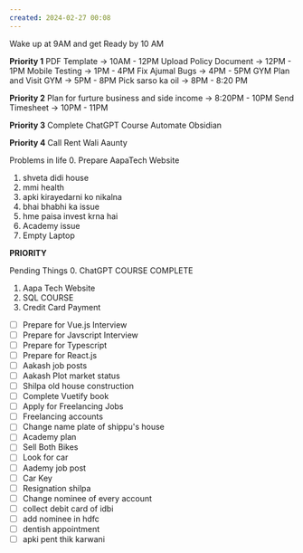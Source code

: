 ```yaml
---
created: 2024-02-27 00:08
---
```



Wake up at 9AM  and get Ready by 10 AM 

**Priority 1**
PDF Template -> 10AM - 12PM
Upload Policy Document -> 12PM - 1PM
Mobile Testing -> 1PM - 4PM
Fix Ajumal Bugs -> 4PM - 5PM
GYM Plan and Visit GYM -> 5PM - 8PM
Pick sarso ka oil -> 8PM - 8:20 PM

**Priority 2**
Plan for furture business and side income -> 8:20PM - 10PM
Send Timesheet -> 10PM - 11PM

**Priority 3**
Complete ChatGPT Course
Automate Obsidian

**Priority 4**
Call Rent Wali Aaunty


Problems in life
0. Prepare AapaTech Website
1. shveta didi house
2. mmi health
3. apki kirayedarni ko nikalna
4. bhai bhabhi ka issue
5. hme paisa invest krna hai
6. Academy issue
7. Empty Laptop 


**PRIORITY**

Pending Things
0. ChatGPT COURSE COMPLETE
1. Aapa Tech Website
2. SQL COURSE
3. Credit Card Payment

- [ ] Prepare for Vue.js Interview
- [ ] Prepare for Javscript Interview
- [ ] Prepare for Typescript
- [ ] Prepare for React.js
- [ ] Aakash job posts
- [ ] Aakash Plot market status
- [ ] Shilpa old house construction
- [ ] Complete Vuetify book
- [ ] Apply for Freelancing Jobs
- [ ] Freelancing accounts
- [ ] Change name plate of shippu's house
- [ ] Academy plan
- [ ] Sell Both Bikes
- [ ] Look for car
- [ ] Aademy job post
- [ ] Car Key
- [ ] Resignation shilpa
- [ ] Change nominee of every account
- [ ] collect debit card of idbi
- [ ] add nominee in hdfc
- [ ] dentish appointment
- [ ] apki pent thik karwani
